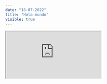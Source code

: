 ```yaml
---
date: "18-07-2022"
title: "Hola mundo"
visible: true
---
```

<iframe src="https://www.youtube.com/embed/JuVc4AqD2tw" allowfullscreen></iframe>
